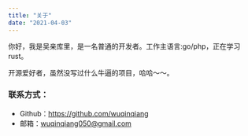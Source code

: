 ```yaml
---
title: "关于"
date: "2021-04-03"
---
```


你好，我是吴亲库里，是一名普通的开发者。工作主语言:go/php，正在学习rust。

开源爱好者，虽然没写过什么牛逼的项目，哈哈～～。



### 联系方式：

- Github：https://github.com/wuqinqiang
- 邮箱：wuqinqiang050@gmail.com

